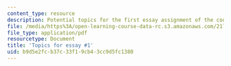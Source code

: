 ```yaml
---
content_type: resource
description: Potential topics for the first essay assignment of the course.
file: /media/https%3A/open-learning-course-data-rc.s3.amazonaws.com/21l-003-reading-fiction-imaginary-journeys-fall-2015/b9d5e2fcb37c33f19cb43cc9d5fc1380_MIT21L_003F15_FirstEsayTop.pdf
file_type: application/pdf
resourcetype: Document
title: 'Topics for essay #1'
uid: b9d5e2fc-b37c-33f1-9cb4-3cc9d5fc1380
---
```

